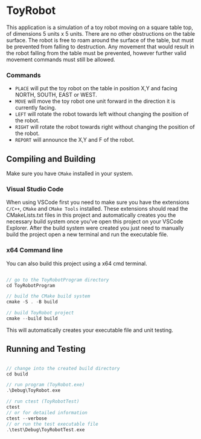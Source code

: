 # ToyRobot

This application is a simulation of a toy robot moving on a square table top, of dimensions 5 units x 5 units. There are no other obstructions on the table surface. The robot is free to roam around the surface of the table, but must be prevented from falling to destruction. Any movement that would result in the robot falling from the table must be prevented, however further valid movement commands must still be allowed.

### Commands

- `PLACE` will put the toy robot on the table in position X,Y and facing NORTH, SOUTH, EAST or WEST.
- `MOVE`  will move the toy robot one unit forward in the direction it is currently facing.
- `LEFT` will rotate the robot towards left without changing the position of the robot.
- `RIGHT` will rotate the robot towards right without changing the position of the robot.
- `REPORT` will announce the X,Y and F of the robot.

## Compiling and Building

Make sure you have `CMake` installed in your system.

### Visual Studio Code
When using VSCode first you need to make sure you have the extensions `C/C++`, `CMake` and `CMake Tools` installed. These extensions should read the CMakeLists.txt files in this project and automatically creates you the necessary build system once you've open this project on your VSCode Explorer. After the build system were created you just need to manually build the project open a new terminal and run the executable file.

### x64 Command line
You can also build this project using a x64 cmd terminal.

```c++

// go to the ToyRobotProgram directory
cd ToyRobotProgram

// build the CMake build system
cmake -S . -B build

// build ToyRobot project
cmake --build build

```
This will automatically creates your executable file and unit testing.

## Running and Testing

```c++

// change into the created build directory
cd build

// run program (ToyRobot.exe)
.\Debug\ToyRobot.exe

// run ctest (ToyRobotTest)
ctest
// or for detailed information
ctest --verbose
// or run the test executable file
.\test\Debug\ToyRobotTest.exe


```
